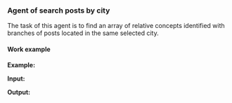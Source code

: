 ### Agent of search posts by city

The task of this agent is to find an array of relative concepts identified with branches of posts located in the same selected city.

#### Work example

**Example:**

**Input:**

**Output:**